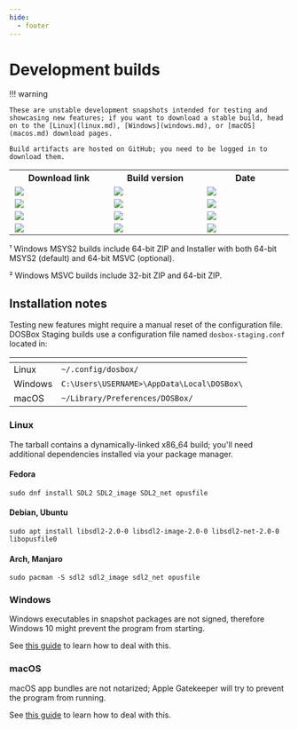 ```yaml
---
hide:
  - footer
---
```


# Development builds

<script>

function set_build_version(gh_api_artifacts, os_name) {
    fetch(gh_api_artifacts)
        .then(response => {
            if (response.status !== 200)
                return;

            response.json().then(data => {
                let changelog = data.artifacts
                    .find(a => a.name.startsWith("changelog-"));

                if (changelog === undefined)
                    return;

                let n = changelog.name.length;
                let version = changelog.name.substring(10, n - 4);
                let version_el = document.getElementById(os_name + "-build-version");
                version_el.textContent = version;
            });
        })
        .catch(err => {
            console.log('Fetch Error :-S', err);
        });
}

// Fetch build status using GitHub API and update HTML
function set_ci_status(workflow_file, os_name, description) {

    // GitHub has strict rate-limits for anonymous users: 60 requests per hour;
    // We are requesting only one page, with a limit of 1, with the filter query params.

    let page = 1;
    let per_page = 1;
    let gh_api_url = "https://api.github.com/repos/dosbox-staging/dosbox-staging/";

    let filter_branch = "main";
    let filter_event = "push";
    let filter_status = "success";

    const queryParams = new URLSearchParams();
    queryParams.set("page", page);
    queryParams.set("per_page", per_page);
    queryParams.set("branch", filter_branch);
    queryParams.set("event", filter_event);
    queryParams.set("status", filter_status);

    fetch(gh_api_url + "actions/workflows/" + workflow_file + "/runs?" +
          queryParams.toString())
        .then(response => {

            // Handle HTTP error
            if (response.status !== 200) {
                console.log("Looks like there was a problem." +
                            "Status Code: " + response.status);
                return;
            }

            response.json().then(data => {

                console.log(data.workflow_runs);

                const status = data.workflow_runs.length && data.workflow_runs[0];

                // If result not found, query the next page
                if (status == undefined) {
                    console.warn(`No records found for ${workflow_file}`);
                    return;
                }

                // Update HTML elements
                let build_link = document.createElement("a");
                build_link.textContent = description;
                build_link.setAttribute("href", status.html_url);
                let build_link_tr_el = document.getElementById(os_name + "-build-link");
                build_link_tr_el.innerHTML = '';
                build_link_tr_el.appendChild(build_link);

                let build_date = new Date(status.updated_at);
                let date_el = document.getElementById(os_name + "-build-date");
                date_el.textContent = build_date.toUTCString();

                set_build_version(status.artifacts_url, os_name);
            });
        })
        .catch(err => {
            console.log('Fetch Error :-S', err);
        });
}

document.addEventListener("DOMContentLoaded", () => {
    set_ci_status("linux.yml", "linux", "Linux");
    set_ci_status("macos.yml", "macos", "macOS");
    set_ci_status("windows-msys2.yml", "msys2", "Windows MSYS2 builds ¹");
    set_ci_status("windows-msvc.yml", "windows", "Windows MSVC builds ²");
});

</script>


!!! warning

    These are unstable development snapshots intended for testing and showcasing new features; if you want to download a stable build, head on to the [Linux](linux.md), [Windows](windows.md), or [macOS](macos.md) download pages.

    Build artifacts are hosted on GitHub; you need to be logged in to download them.


<div class="compact">
<table>
  <tr>
    <th style="width: 260px">Download link</th>
    <th style="width: 260px">Build version</th>
    <th style="width: 260px">Date</th>
  </tr>
  <tr>
    <td id="linux-build-link">
      <img style="margin:auto;margin-left:0.1em;" src="../images/dots.svg">
    </td>
    <td id="linux-build-version">
      <img style="margin:auto;margin-left:0.1em;" src="../images/dots.svg">
    </td>
    <td id="linux-build-date">
      <img style="margin:auto;margin-left:0.1em;" src="../images/dots.svg">
    </td>
  </tr>
  <tr>
    <td id="macos-build-link">
      <img style="margin:auto;margin-left:0.1em;" src="../images/dots.svg">
    </td>
    <td id="macos-build-version">
      <img style="margin:auto;margin-left:0.1em;" src="../images/dots.svg">
    </td>
    <td id="macos-build-date">
      <img style="margin:auto;margin-left:0.1em;" src="../images/dots.svg">
    </td>
  </tr>
  <tr>
    <td id="msys2-build-link">
      <img style="margin:auto;margin-left:0.1em;" src="../images/dots.svg">
    </td>
    <td id="msys2-build-version">
      <img style="margin:auto;margin-left:0.1em;" src="../images/dots.svg">
    </td>
    <td id="msys2-build-date">
      <img style="margin:auto;margin-left:0.1em;" src="../images/dots.svg">
    </td>
  </tr>
  <tr>
    <td id="windows-build-link">
      <img style="margin:auto;margin-left:0.1em;" src="../images/dots.svg">
    </td>
    <td id="windows-build-version">
      <img style="margin:auto;margin-left:0.1em;" src="../images/dots.svg">
    </td>
    <td id="windows-build-date">
      <img style="margin:auto;margin-left:0.1em;" src="../images/dots.svg">
    </td>
  </tr>
</table>
</div>

¹ Windows MSYS2 builds include 64-bit ZIP and Installer with both 64-bit MSYS2
(default) and 64-bit MSVC (optional).

² Windows MSVC builds include 32-bit ZIP and 64-bit ZIP.

## Installation notes

Testing new features might require a manual reset of the configuration
file.  DOSBox Staging builds use a configuration file named
`dosbox-staging.conf` located in:

<div class="compact" markdown>

| <!-- --> | <!-- --> |
|----------|----------|
| Linux    | `~/.config/dosbox/` |
| Windows  | `C:\Users\USERNAME>\AppData\Local\DOSBox\` |
| macOS    | `~/Library/Preferences/DOSBox/` |

</div>


### Linux

The tarball contains a dynamically-linked x86_64 build; you'll need additional
dependencies installed via your package manager.

#### Fedora

    sudo dnf install SDL2 SDL2_image SDL2_net opusfile

#### Debian, Ubuntu

    sudo apt install libsdl2-2.0-0 libsdl2-image-2.0-0 libsdl2-net-2.0-0 libopusfile0

#### Arch, Manjaro

    sudo pacman -S sdl2 sdl2_image sdl2_net opusfile

### Windows

Windows executables in snapshot packages are not signed, therefore Windows 10
might prevent the program from starting.

See [this guide](../windows/#microsoft-defender-smartscreen) to learn how to deal with this.


### macOS

macOS app bundles are not notarized; Apple Gatekeeper will try to prevent
the program from running.

See [this guide](../macos/#apple-gatekeeper) to learn how to deal with
this.
